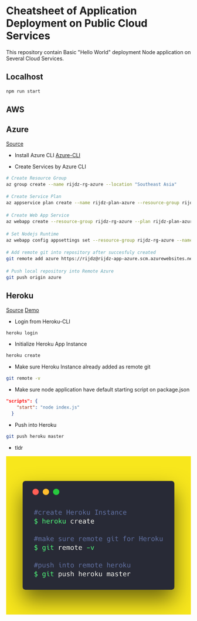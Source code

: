 # Cheatsheet of Application Deployment on Public Cloud Services
This repository contain Basic "Hello World" deployment Node application on Several Cloud Services.

## Localhost
```bash
npm run start
```

## AWS

## Azure
[Source](https://docs.microsoft.com/en-us/azure/app-service/app-service-web-get-started-nodejs)

* Install Azure CLI
[Azure-CLI](https://docs.microsoft.com/en-us/cli/azure/install-azure-cli-macos?view=azure-cli-latest)

* Create Services by Azure CLI
```bash
# Create Resource Group
az group create --name rijdz-rg-azure --location "Southeast Asia"

# Create Service Plan
az appservice plan create --name rijdz-plan-azure --resource-group rijdz-rg-azure --sku FREE

# Create Web App Service
az webapp create --resource-group rijdz-rg-azure --plan rijdz-plan-azure --name rijdz-app-azure --deployment-local-git

# Set Nodejs Runtime
az webapp config appsettings set --resource-group rijdz-rg-azure --name rijdz-app-azure --settings WEBSITE_NODE_DEFAULT_VERSION=8.11.1

# Add remote git into repository after succesfuly created
git remote add azure https://rijdz@rijdz-app-azure.scm.azurewebsites.net/rijdz-app-azure.git

# Push local repository into Remote Azure
git push origin azure

```

## Heroku
[Source](https://devcenter.heroku.com/articles/getting-started-with-nodejs)
[Demo](https://sleepy-harbor-42228.herokuapp.com/)

* Login from Heroku-CLI
```bash
heroku login
```

* Initialize Heroku App Instance
```bash
heroku create
```

* Make sure Heroku Instance already added as remote git
```bash
git remote -v
```

* Make sure node application have default starting script on package.json
```json
"scripts": {
    "start": "node index.js"
  }
```

* Push into Heroku
```bash
git push heroku master
```

* tldr

![tldr](asset/heroku-node-tldr.png)